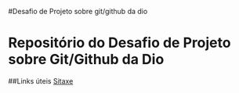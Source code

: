#Desafio de Projeto sobre git/github da dio
# Repositório do Desafio de Projeto sobre Git/Github da Dio

##Links úteis
[Sitaxe](https://www-markdownguide-org.translate.goog/?_x_tr_sl=en&_x_tr_tl=pt&_x_tr_hl=pt-BR&_x_tr_pto=sc)
